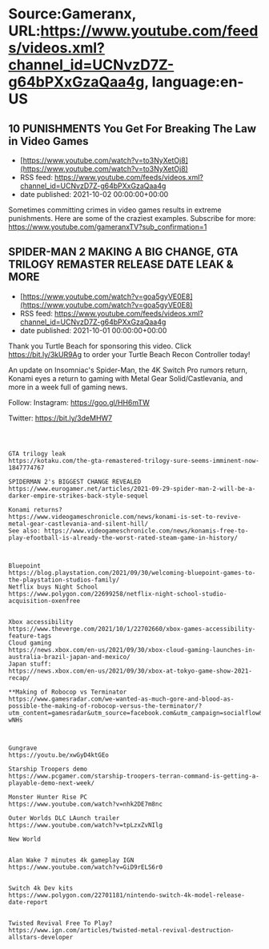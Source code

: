 # Source:Gameranx, URL:https://www.youtube.com/feeds/videos.xml?channel_id=UCNvzD7Z-g64bPXxGzaQaa4g, language:en-US

## 10 PUNISHMENTS You Get For Breaking The Law in Video Games
 - [https://www.youtube.com/watch?v=to3NyXetOj8](https://www.youtube.com/watch?v=to3NyXetOj8)
 - RSS feed: https://www.youtube.com/feeds/videos.xml?channel_id=UCNvzD7Z-g64bPXxGzaQaa4g
 - date published: 2021-10-02 00:00:00+00:00

Sometimes committing crimes in video games results in extreme punishments. Here are some of the craziest examples.
Subscribe for more: https://www.youtube.com/gameranxTV?sub_confirmation=1

## SPIDER-MAN 2 MAKING A BIG CHANGE, GTA TRILOGY REMASTER RELEASE DATE LEAK & MORE
 - [https://www.youtube.com/watch?v=goa5gyVE0E8](https://www.youtube.com/watch?v=goa5gyVE0E8)
 - RSS feed: https://www.youtube.com/feeds/videos.xml?channel_id=UCNvzD7Z-g64bPXxGzaQaa4g
 - date published: 2021-10-01 00:00:00+00:00

Thank you Turtle Beach for sponsoring this video. Click https://bit.ly/3kUR9Ag to order your Turtle Beach Recon Controller today!

An update on Insomniac's Spider-Man, the 4K Switch Pro rumors return,  Konami eyes a return to gaming with Metal Gear Solid/Castlevania, and more in a week full of gaming news.

Follow:
 Instagram: https://goo.gl/HH6mTW​​​​​​​

Twitter: https://bit.ly/3deMHW7​​​​​​​



 ~~~~STORIES~~~~



GTA trilogy leak
https://kotaku.com/the-gta-remastered-trilogy-sure-seems-imminent-now-1847774767

SPIDERMAN 2's BIGGEST CHANGE REVEALED
https://www.eurogamer.net/articles/2021-09-29-spider-man-2-will-be-a-darker-empire-strikes-back-style-sequel

Konami returns?
https://www.videogameschronicle.com/news/konami-is-set-to-revive-metal-gear-castlevania-and-silent-hill/
See also: https://www.videogameschronicle.com/news/konamis-free-to-play-efootball-is-already-the-worst-rated-steam-game-in-history/



Bluepoint
https://blog.playstation.com/2021/09/30/welcoming-bluepoint-games-to-the-playstation-studios-family/
Netflix buys Night School
https://www.polygon.com/22699258/netflix-night-school-studio-acquisition-oxenfree


Xbox accessibility
https://www.theverge.com/2021/10/1/22702660/xbox-games-accessibility-feature-tags
Cloud gaming
https://news.xbox.com/en-us/2021/09/30/xbox-cloud-gaming-launches-in-australia-brazil-japan-and-mexico/
Japan stuff: 
https://news.xbox.com/en-us/2021/09/30/xbox-at-tokyo-game-show-2021-recap/

**Making of Robocop vs Terminator
https://www.gamesradar.com/we-wanted-as-much-gore-and-blood-as-possible-the-making-of-robocop-versus-the-terminator/?utm_content=gamesradar&utm_source=facebook.com&utm_campaign=socialflow&utm_medium=social&fbclid=IwAR3mxKhPGeB1LiA709_S6Uer9JUpQKXMWJ4RpfkEDjkyxL0111a2ha-wNHs



Gungrave
https://youtu.be/xwGyD4ktGEo

Starship Troopers demo
https://www.pcgamer.com/starship-troopers-terran-command-is-getting-a-playable-demo-next-week/

Monster Hunter Rise PC
https://www.youtube.com/watch?v=nhk2DE7m8nc

Outer Worlds DLC LAunch trailer
https://www.youtube.com/watch?v=tpLzxZvNIlg

New World


Alan Wake 7 minutes 4k gameplay IGN
https://www.youtube.com/watch?v=GiD9rELS6r0


Switch 4k Dev kits
https://www.polygon.com/22701181/nintendo-switch-4k-model-release-date-report


Twisted Revival Free To Play?
https://www.ign.com/articles/twisted-metal-revival-destruction-allstars-developer

